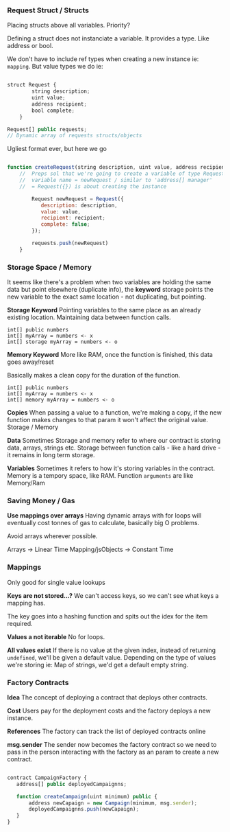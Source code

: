 ### Request Struct / Structs

Placing structs above all variables. Priority?

Defining a struct does not instanciate a variable. It provides a type. Like address or bool.

We don't have to include ref types when creating a new instance ie: `mapping`. But value types we do ie: ` `

```js

struct Request {
        string description;
        uint value;
        address recipient;
        bool complete;
    }

Request[] public requests;
// Dynamic array of requests structs/objects

```

Ugliest format ever, but here we go

```js

function createRequest(string description, uint value, address recipient) public restricted {
    //  Preps sol that we're going to create a variable of type Request
    //  variable name = newRequest / similar to 'address[] manager'
    //  = Request({}) is about creating the instance

        Request newRequest = Request({
           description: description,
           value: value,
           recipient: recipient;
           complete: false;
        });

        requests.push(newRequest)
    }

```

### Storage Space / Memory

It seems like there's a problem when two variables are holding the same data but point elsewhere (duplicate info), the **keyword** storage points the new variable to the exact same location - not duplicating, but pointing.

**Storage Keyword**
Pointing variables to the same place as an already existing location. Maintaining data between function calls.

```
int[] public numbers
int[] myArray = numbers <- x
int[] storage myArray = numbers <- o
```

**Memory Keyword**
More like RAM, once the function is finished, this data goes away/reset

Basically makes a clean copy for the duration of the function.

```
int[] public numbers
int[] myArray = numbers <- x
int[] memory myArray = numbers <- o
```

**Copies**
When passing a value to a function, we're making a copy, if the new function makes changes to that param it won't affect the original value. Storage / Memory

**Data**
Sometimes Storage and memory refer to where our contract is storing data, arrays, strings etc. Storage between function calls - like a hard drive - it remains in long term storage.

**Variables**
Sometimes it refers to how it's storing variables in the contract. Memory is a tempory space, like RAM. Function `arguments` are like Memory/Ram

### Saving Money / Gas

**Use mappings over arrays**
Having dynamic arrays with for loops will eventually cost tonnes of gas to calculate, basically big O problems.

Avoid arrays wherever possible.

Arrays -> Linear Time
Mapping/jsObjects -> Constant Time

### Mappings

Only good for single value lookups

**Keys are not stored...?**
We can't access keys, so we can't see what keys a mapping has.

The key goes into a hashing function and spits out the idex for the item required.

**Values a not iterable**
No for loops.

**All values exist**
If there is no value at the given index, instead of returning `undefined`, we'll be given a default value. Depending on the type of values we're storing ie: Map of strings, we'd get a default empty string.

### Factory Contracts

**Idea**
The concept of deploying a contract that deploys other contracts.

**Cost**
Users pay for the deployment costs and the factory deploys a new instance.

**References**
The factory can track the list of deployed contracts online

**msg.sender**
The sender now becomes the factory contract so we need to pass in the person interacting with the factory as an param to create a new contract.

```js

contract CampaignFactory {
   address[] public deployedCampaignns;

   function createCampaign(uint minimum) public {
       address newCapaign = new Campaign(minimum, msg.sender);
       deployedCampaignns.push(newCapaign);
   }
}

```
